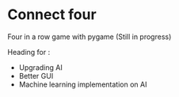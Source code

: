 # Connect four
Four in a row game with pygame (Still in progress)

Heading for :
* Upgrading AI
* Better GUI
* Machine learning implementation on AI
